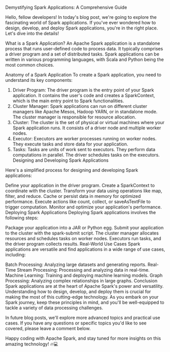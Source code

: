 Demystifying Spark Applications: A Comprehensive Guide

Hello, fellow developers! In today's blog post, we're going to explore the fascinating world of Spark applications. If you've ever wondered how to design, develop, and deploy Spark applications, you're in the right place. Let's dive into the details!

What is a Spark Application?
An Apache Spark application is a standalone process that runs user-defined code to process data. It typically comprises a driver program and a set of distributed tasks. Spark applications can be written in various programming languages, with Scala and Python being the most common choices.

Anatomy of a Spark Application
To create a Spark application, you need to understand its key components:

1. Driver Program:
The driver program is the entry point of your Spark application. It contains the user's code and creates a SparkContext, which is the main entry point to Spark functionalities.
2. Cluster Manager:
Spark applications can run on different cluster managers like Apache Mesos, Hadoop YARN, or in standalone mode. The cluster manager is responsible for resource allocation.
3. Cluster:
The cluster is the set of physical or virtual machines where your Spark application runs. It consists of a driver node and multiple worker nodes.
4. Executor:
Executors are worker processes running on worker nodes. They execute tasks and store data for your application.
5. Tasks:
Tasks are units of work sent to executors. They perform data computations in parallel. The driver schedules tasks on the executors.
Designing and Developing Spark Applications

Here's a simplified process for designing and developing Spark applications:

Define your application in the driver program.
Create a SparkContext to coordinate with the cluster.
Transform your data using operations like map, filter, and reduce.
Cache or persist data in memory for optimized performance.
Execute actions like count, collect, or saveAsTextFile to trigger computation.
Monitor and optimize your application's performance.
Deploying Spark Applications
Deploying Spark applications involves the following steps:

Package your application into a JAR or Python egg.
Submit your application to the cluster with the spark-submit script.
The cluster manager allocates resources and schedules tasks on worker nodes.
Executors run tasks, and the driver program collects results.
Real-World Use Cases
Spark applications are versatile and find applications in a wide range of use cases, including:

Batch Processing: Analyzing large datasets and generating reports.
Real-Time Stream Processing: Processing and analyzing data in real-time.
Machine Learning: Training and deploying machine learning models.
Graph Processing: Analyzing complex relationships in large graphs.
Conclusion
Spark applications are at the heart of Apache Spark's power and versatility. Understanding how to design, develop, and deploy them is crucial for making the most of this cutting-edge technology. As you embark on your Spark journey, keep these principles in mind, and you'll be well-equipped to tackle a variety of data processing challenges.

In future blog posts, we'll explore more advanced topics and practical use cases. If you have any questions or specific topics you'd like to see covered, please leave a comment below.

Happy coding with Apache Spark, and stay tuned for more insights on this amazing technology! 🔥💻

